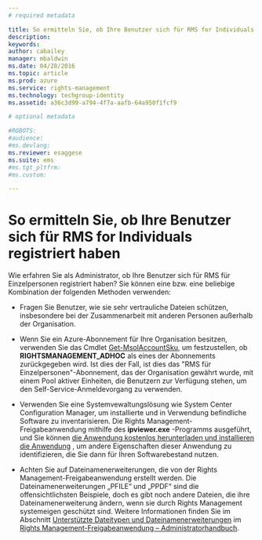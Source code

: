 ```yaml
---
# required metadata

title: So ermitteln Sie, ob Ihre Benutzer sich für RMS for Individuals registriert haben | Azure RMS
description:
keywords:
author: cabailey
manager: mbaldwin
ms.date: 04/28/2016
ms.topic: article
ms.prod: azure
ms.service: rights-management
ms.technology: techgroup-identity
ms.assetid: a36c3d99-a794-4f7a-aafb-64a950f1fcf9

# optional metadata

#ROBOTS:
#audience:
#ms.devlang:
ms.reviewer: esaggese
ms.suite: ems
#ms.tgt_pltfrm:
#ms.custom:

---
```



# So ermitteln Sie, ob Ihre Benutzer sich für RMS for Individuals registriert haben
Wie erfahren Sie als Administrator, ob Ihre Benutzer sich für RMS für Einzelpersonen registriert haben? Sie können eine bzw. eine beliebige Kombination der folgenden Methoden verwenden:

-   Fragen Sie Benutzer, wie sie sehr vertrauliche Dateien schützen, insbesondere bei der Zusammenarbeit mit anderen Personen außerhalb der Organisation.

-   Wenn Sie ein Azure-Abonnement für Ihre Organisation besitzen, verwenden Sie das Cmdlet [Get-MsolAccountSku](https://msdn.microsoft.com/library/azure/dn194118.aspx), um festzustellen, ob **RIGHTSMANAGEMENT_ADHOC** als eines der Abonnements zurückgegeben wird. Ist dies der Fall, ist dies das "RMS für Einzelpersonen"-Abonnement, das der Organisation gewährt wurde, mit einem Pool aktiver Einheiten, die Benutzern zur Verfügung stehen, um den Self-Service-Anmeldevorgang zu verwenden.

-   Verwenden Sie eine Systemvewaltungslösung wie System Center Configuration Manager, um installierte und in Verwendung befindliche Software zu inventarisieren. Die Rights Management-Freigabeanwendung mithilfe des **ipviewer.exe** -Programms ausgeführt, und Sie können [die Anwendung kostenlos herunterladen und installieren die Anwendung](http://go.microsoft.com/fwlink/?LinkId=303970) , um andere Eigenschaften dieser Anwendung zu identifizieren, die Sie dann für Ihren Softwarebestand nutzen.

-   Achten Sie auf Dateinamenerweiterungen, die von der Rights Management-Freigabeanwendung erstellt werden. Die Dateinamenerweiterungen „PFILE“ und „PPDF“ sind die offensichtlichsten Beispiele, doch es gibt noch andere Dateien, die ihre Dateinamenerweiterung ändern, wenn sie durch Rights Management systemeigen geschützt sind. Weitere Informationen finden Sie im Abschnitt [Unterstützte Dateitypen und Dateinamenerweiterungen](../rms-client/sharing-app-admin-guide-technical.md#supported-file-types-and-file-name-extensions) im [Rights Management-Freigabeanwendung – Administratorhandbuch](http://technet.microsoft.com/library/dn339003.aspx).



<!--HONumber=Apr16_HO3-->


